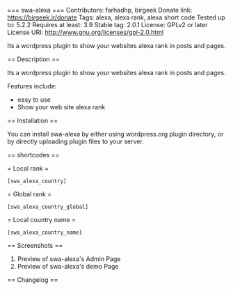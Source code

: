 ===  swa-alexa ===
Contributors: farhadhp, birgeek
Donate link: https://birgeek.ir/donate
Tags: alexa, alexa rank, alexa short code
Tested up to: 5.2.2
Requires at least: 3.9
Stable tag: 2.0.1
License: GPLv2 or later
License URI: http://www.gnu.org/licenses/gpl-2.0.html

Its a wordpress plugin to show your websites alexa rank in posts and pages.

== Description ==

Its a wordpress plugin to show your websites alexa rank in posts and pages.

Features include:

*   easy to use
*	Show your web site alexa rank

== Installation ==

You can install swa-alexa by either using wordpress.org plugin directory, or by directly uploading plugin files to your server.

== shortcodes ==

= Local rank =

`[swa_alexa_country]`

= Global rank =

`[swa_alexa_country_global]`

= Local country name =

`[swa_alexa_country_name]`

== Screenshots ==

1. Preview of swa-alexa's Admin Page
2. Preview of swa-alexa's demo Page

== Changelog ==


